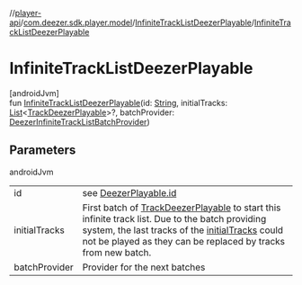 //[player-api](../../../index.md)/[com.deezer.sdk.player.model](../index.md)/[InfiniteTrackListDeezerPlayable](index.md)/[InfiniteTrackListDeezerPlayable](-infinite-track-list-deezer-playable.md)

# InfiniteTrackListDeezerPlayable

[androidJvm]\
fun [InfiniteTrackListDeezerPlayable](-infinite-track-list-deezer-playable.md)(id: [String](https://kotlinlang.org/api/latest/jvm/stdlib/kotlin/-string/index.html), initialTracks: [List](https://kotlinlang.org/api/latest/jvm/stdlib/kotlin.collections/-list/index.html)&lt;[TrackDeezerPlayable](../-track-deezer-playable/index.md)&gt;?, batchProvider: [DeezerInfiniteTrackListBatchProvider](../-deezer-infinite-track-list-batch-provider/index.md))

## Parameters

androidJvm

| | |
|---|---|
| id | see [DeezerPlayable.id](../-deezer-playable/id.md) |
| initialTracks | First batch of [TrackDeezerPlayable](../-track-deezer-playable/index.md) to start this infinite track list. Due to the batch providing system, the last tracks of the [initialTracks](../../../../../player/player-api/com.deezer.sdk.player.model/-infinite-track-list-deezer-playable/[60]init[62].md) could not be played as they can be replaced by tracks from new batch. |
| batchProvider | Provider for the next batches |
